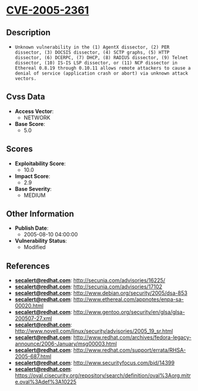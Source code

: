 
# [CVE-2005-2361](https://cve.mitre.org/cgi-bin/cvename.cgi?name=CVE-2005-2361)

## Description

- `Unknown vulnerability in the (1) AgentX dissector, (2) PER dissector, (3) DOCSIS dissector, (4) SCTP graphs, (5) HTTP dissector, (6) DCERPC, (7) DHCP, (8) RADIUS dissector, (9) Telnet dissector, (10) IS-IS LSP dissector, or (11) NCP dissector in Ethereal 0.8.19 through 0.10.11 allows remote attackers to cause a denial of service (application crash or abort) via unknown attack vectors.`

## Cvss Data

- **Access Vector**:
  - NETWORK
- **Base Score**:
  - 5.0

## Scores

- **Exploitability Score**:
  - 10.0
- **Impact Score**:
  - 2.9
- **Base Severity**:
  - MEDIUM

## Other Information

- **Publish Date**:
  - 2005-08-10 04:00:00
- **Vulnerability Status**:
  - Modified

## References

- **secalert@redhat.com**: http://secunia.com/advisories/16225/
- **secalert@redhat.com**: http://secunia.com/advisories/17102
- **secalert@redhat.com**: http://www.debian.org/security/2005/dsa-853
- **secalert@redhat.com**: http://www.ethereal.com/appnotes/enpa-sa-00020.html
- **secalert@redhat.com**: http://www.gentoo.org/security/en/glsa/glsa-200507-27.xml
- **secalert@redhat.com**: http://www.novell.com/linux/security/advisories/2005_19_sr.html
- **secalert@redhat.com**: http://www.redhat.com/archives/fedora-legacy-announce/2006-January/msg00003.html
- **secalert@redhat.com**: http://www.redhat.com/support/errata/RHSA-2005-687.html
- **secalert@redhat.com**: http://www.securityfocus.com/bid/14399
- **secalert@redhat.com**: https://oval.cisecurity.org/repository/search/definition/oval%3Aorg.mitre.oval%3Adef%3A10225
